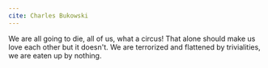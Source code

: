 ```yaml
---
cite: Charles Bukowski
---
```


We are all going to die, all of us, what a circus! That alone should make us love each other but it doesn't. We are terrorized and flattened by trivialities, we are eaten up by nothing.

